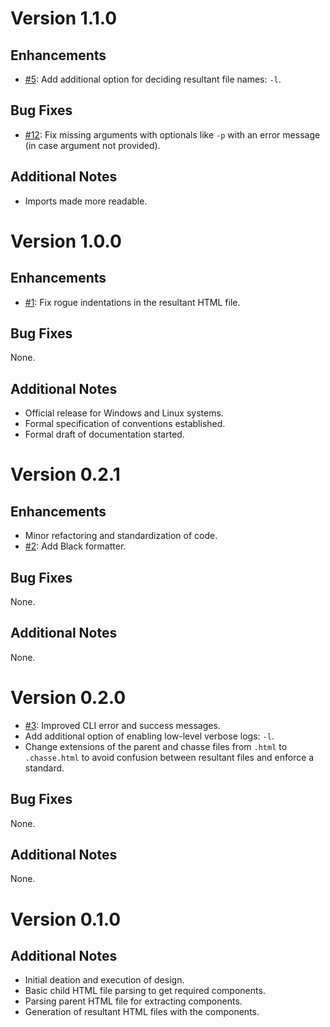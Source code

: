 # Version 1.1.0

## Enhancements

- [#5](https://github.com/Diptonil/chasse/issues/5): Add additional option for deciding resultant file names: `-l`.


## Bug Fixes

- [#12](https://github.com/Diptonil/chasse/issues/12): Fix missing arguments with optionals like `-p` with an error message (in case argument not provided).


## Additional Notes

- Imports made more readable.


# Version 1.0.0

## Enhancements

- [#1](https://github.com/Diptonil/chasse/issues/1): Fix rogue indentations in the resultant HTML file.


## Bug Fixes

None.


## Additional Notes

- Official release for Windows and Linux systems.
- Formal specification of conventions established.
- Formal draft of documentation started.


# Version 0.2.1

## Enhancements

- Minor refactoring and standardization of code.
- [#2](https://github.com/Diptonil/chasse/issues/2): Add Black formatter.


## Bug Fixes

None.


## Additional Notes

None.


# Version 0.2.0

- [#3](https://github.com/Diptonil/chasse/issues/3): Improved CLI error and success messages.
- Add additional option of enabling low-level verbose logs: `-l`.
- Change extensions of the parent and chasse files from `.html` to `.chasse.html` to avoid confusion between resultant files and enforce a standard.


## Bug Fixes

None.


## Additional Notes

None.


# Version 0.1.0

## Additional Notes

- Initial deation and execution of design.
- Basic child HTML file parsing to get required components.
- Parsing parent HTML file for extracting components.
- Generation of resultant HTML files with the components.
